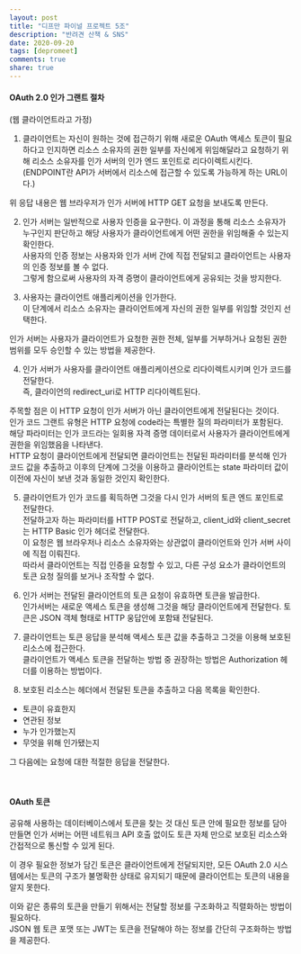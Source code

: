 ```yaml
---
layout: post
title: "디프만 파이널 프로젝트 5조"  
description: "반려견 산책 & SNS"
date: 2020-09-20
tags: [depromeet]
comments: true
share: true
--- 
```


#### OAuth 2.0 인가 그랜트 절차      

(웹 클라이언트라고 가정)     

1. 클라이언트는 자신이 원하는 것에 접근하기 위해 새로운 OAuth 액세스 토큰이 필요하다고 인지하면 리소스 소유자의 권한 일부를 자신에게 위임해달라고 요청하기 위해 리소스 소유자를 인가 서버의 인가 엔드 포인트로 리다이렉트시킨다.      
(ENDPOINT란 API가 서버에서 리소스에 접근할 수 있도록 가능하게 하는 URL이다.)        

위 응답 내용은 웹 브라우저가 인가 서버에 HTTP GET 요청을 보내도록 만든다.      


2. 인가 서버는 일반적으로 사용자 인증을 요구한다. 이 과정을 통해 리소스 소유자가 누구인지 판단하고 해당 사용자가 클라이언트에게 어떤 권한을 위임해줄 수 있는지 확인한다.      
사용자의 인증 정보는 사용자와 인가 서버 간에 직접 전달되고 클라이언트는 사용자의 인증 정보를 볼 수 없다.        
그렇게 함으로써 사용자의 자격 증명이 클라이언트에게 공유되는 것을 방지한다.                


3. 사용자는 클라이언트 애플리케이션을 인가한다.            
이 단계에서 리소스 소유자는 클라이언트에게 자신의 권한 일부를 위임할 것인지 선택한다.            

인가 서버는 사용자가 클라이언트가 요청한 권한 전체, 일부를 거부하거나 요청된 권한 범위를 모두 승인할 수 있는 방법을 제공한다.             


4. 인가 서버가 사용자를 클라이언트 애플리케이션으로 리다이렉트시키며 인가 코드를 전달한다.                    
즉, 클라이언의 redirect_uri로 HTTP 리다이렉트된다.                

주목할 점은 이 HTTP 요청이 인가 서버가 아닌 클라이언트에게 전달된다는 것이다.           
인가 코드 그랜트 유형은 HTTP 요청에 code라는 특별한 질의 파라미터가 포함된다.               
해당 파라미터는 인가 코드라는 일회용 자격 증명 데이터로서 사용자가 클라이언트에게 권한을 위임했음을 나타낸다.             
HTTP 요청이 클라이언트에게 전달되면 클라이언트는 전달된 파라미터를 분석해 인가 코드 값을 추출하고 이후의 단계에 그것을 이용하고 클라이언트는 state 파라미터 값이 이전에 자신이 보낸 것과 동일한 것인지 확인한다.              


5. 클라이언트가 인가 코드를 획득하면 그것을 다시 인가 서버의 토큰 엔드 포인트로 전달한다.          
전달하고자 하는 파라미터를 HTTP POST로 전달하고, client_id와 client_secret는 HTTP Basic 인가 헤더로 전달한다.      
이 요청은 웹 브라우저나 리소스 소유자와는 상관없이 클라이언트와 인가 서버 사이에 직접 이뤄진다.    
따라서 클라이언트는 직접 인증을 요청할 수 있고, 다른 구성 요소가 클라이언트의 토큰 요청 질의를 보거나 조작할 수 없다.      


6. 인가 서버는 전달된 클라이언트의 토큰 요청이 유효하면 토큰을 발급한다.         
인가서버는 새로운 액세스 토큰을 생성해 그것을 해당 클라이언트에게 전달한다. 토큰은 JSON 객체 형태로 HTTP 웅답안에 포함돼 전달된다.         


7. 클라이언트는 토큰 응답을 분석해 액세스 토큰 값을 추출하고 그것을 이용해 보호된 리소스에 접근한다.         
클라이언트가 액세스 토큰을 전달하는 방법 중 권장하는 방법은 Authorization 헤더를 이용하는 방법이다.          
 
 
8. 보호된 리소스는 헤더에서 전달된 토큰을 추출하고 다음 목록을 확인한다. 
- 토큰이 유효한지   
- 연관된 정보   
- 누가 인가했는지   
- 무엇을 위해 인가됐는지     

그 다음에는 요청에 대한 적절한 응답을 전달한다.   


<br />     


#### OAuth 토큰     

공유해 사용하는 데이터베이스에서 토큰을 찾는 것 대신 토큰 안에 필요한 정보를 담아 만들면 인가 서버는 어떤 네트워크 API 호출 없이도 토큰 자체 만으로 보호된 리소스와 간접적으로 통신할 수 있게 된다.   

이 경우 필요한 정보가 담긴 토큰은 클라이언트에게 전달되지만, 모든 OAuth 2.0 시스템에서는 토큰의 구조가 불명확한 상태로 유지되기 때문에 클라이언트는 토큰의 내용을 알지 못한다.   

이와 같은 종류의 토큰을 만들기 위해서는 전달할 정보를 구조화하고 직렬화하는 방법이 필요하다.   
JSON 웹 토큰 포맷 또는 JWT는 토큰을 전달해야 하는 정보를 간단히 구조화하는 방법을 제공한다.   



<br />        



